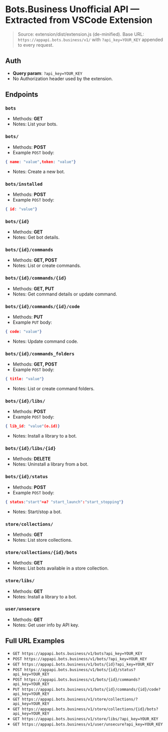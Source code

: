 # Bots.Business Unofficial API — Extracted from VSCode Extension

> Source: extension/dist/extension.js (de-minified). Base URL: `https://appapi.bots.business/v1/` with `?api_key=YOUR_KEY` appended to every request.

## Auth
- **Query param**: `?api_key=YOUR_KEY`
- No Authorization header used by the extension.

## Endpoints

### `bots`
- Methods: **GET**
- Notes: List your bots.

### `bots/`
- Methods: **POST**
- Example `POST` body:
```json
{ name: "value",token: "value"}
```
- Notes: Create a new bot.

### `bots/installed`
- Methods: **POST**
- Example `POST` body:
```json
{ id: "value"}
```

### `bots/{id}`
- Methods: **GET**
- Notes: Get bot details.

### `bots/{id}/commands`
- Methods: **GET, POST**
- Notes: List or create commands.

### `bots/{id}/commands/{id}`
- Methods: **GET, PUT**
- Notes: Get command details or update command.

### `bots/{id}/commands/{id}/code`
- Methods: **PUT**
- Example `PUT` body:
```json
{ code: "value"}
```
- Notes: Update command code.

### `bots/{id}/commands_folders`
- Methods: **GET, POST**
- Example `POST` body:
```json
{ title: "value"}
```
- Notes: List or create command folders.

### `bots/{id}/libs/`
- Methods: **POST**
- Example `POST` body:
```json
{ lib_id: "value"(o.id)}
```
- Notes: Install a library to a bot.

### `bots/{id}/libs/{id}`
- Methods: **DELETE**
- Notes: Uninstall a library from a bot.

### `bots/{id}/status`
- Methods: **POST**
- Example `POST` body:
```json
{ status:"start"=a? "start_launch":"start_stopping"}
```
- Notes: Start/stop a bot.

### `store/collections/`
- Methods: **GET**
- Notes: List store collections.

### `store/collections/{id}/bots`
- Methods: **GET**
- Notes: List bots available in a store collection.

### `store/libs/`
- Methods: **GET**
- Notes: Install a library to a bot.

### `user/unsecure`
- Methods: **GET**
- Notes: Get user info by API key.

## Full URL Examples

- `GET https://appapi.bots.business/v1/bots?api_key=YOUR_KEY`
- `POST https://appapi.bots.business/v1/bots/?api_key=YOUR_KEY`
- `GET https://appapi.bots.business/v1/bots/{id}?api_key=YOUR_KEY`
- `POST https://appapi.bots.business/v1/bots/{id}/status?api_key=YOUR_KEY`
- `POST https://appapi.bots.business/v1/bots/{id}/commands?api_key=YOUR_KEY`
- `PUT https://appapi.bots.business/v1/bots/{id}/commands/{id}/code?api_key=YOUR_KEY`
- `GET https://appapi.bots.business/v1/store/collections/?api_key=YOUR_KEY`
- `GET https://appapi.bots.business/v1/store/collections/{id}/bots?api_key=YOUR_KEY`
- `GET https://appapi.bots.business/v1/store/libs/?api_key=YOUR_KEY`
- `GET https://appapi.bots.business/v1/user/unsecure?api_key=YOUR_KEY`